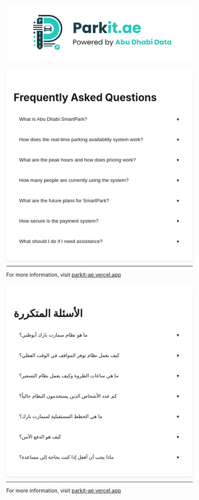 <div class="logo-container">
  <img src="SmartParkLogoWritingNew.svg" alt="SmartPark Logo">
</div>

<!-- English Content -->
<div class="content-en">

<div class="faq-container">
<h1>Frequently Asked Questions</h1>

<div class="faq-item">
  <button class="faq-question">What is Abu Dhabi SmartPark?</button>
  <div class="faq-answer">
    <p>Abu Dhabi SmartPark is an AI-powered parking solution that revolutionizes urban parking in Abu Dhabi. The system helps drivers find parking spaces quickly and efficiently, reducing search times from 15-20 minutes to under 60 seconds.</p>
  </div>
</div>

<div class="faq-item">
  <button class="faq-question">How does the real-time parking availability system work?</button>
  <div class="faq-answer">
    <p>The system uses advanced sensors and AI technology to track parking space occupancy in real-time. Users can view available parking spots through an interactive map interface, which is integrated with ArcGIS for accurate location services.</p>
  </div>
</div>

<div class="faq-item">
  <button class="faq-question">What are the peak hours and how does pricing work?</button>
  <div class="faq-answer">
    <p>Peak hours are from 6:00 AM to 9:00 AM and 6:00 PM to 9:00 PM. The system implements dynamic pricing, which means rates may vary based on demand and parking type. This helps manage parking space availability more effectively during high-demand periods.</p>
  </div>
</div>

<div class="faq-item">
  <button class="faq-question">How many people are currently using the system?</button>
  <div class="faq-answer">
    <p>The system currently serves 10,000 daily users and has contributed to a 150% increase in revenue for Abu Dhabi's Government while saving approximately 3,500 hours per day in collective parking search time.</p>
  </div>
</div>

<div class="faq-item">
  <button class="faq-question">What are the future plans for SmartPark?</button>
  <div class="faq-answer">
    <p>Future enhancements include:</p>
    <ul>
      <li>Mobile applications for iOS</li>
      <li>Advanced vehicle recognition systems</li>
      <li>AI-powered predictive analytics for parking availability</li>
      <li>Additional payment options</li>
      <li>Expansion of coverage across Abu Dhabi using open data</li>
    </ul>
  </div>
</div>

<div class="faq-item">
  <button class="faq-question">How secure is the payment system?</button>
  <div class="faq-answer">
    <p>Our payment system is fully secured and integrated with trusted payment providers. All transactions are encrypted and processed through secure channels to ensure your financial information remains safe.</p>
  </div>
</div>

<div class="faq-item">
  <button class="faq-question">What should I do if I need assistance?</button>
  <div class="faq-answer">
    <p>If you need help, you can:</p>
    <ol>
      <li>Contact our 24/7 customer support</li>
      <li>Use the help section in our web interface</li>
      <li>Send us an email at support@smartpark.ae</li>
    </ol>
  </div>
</div>

</div>

<style>
  .faq-container {
    background-color: white;
    border: 1px solid var(--primary-light);
    border-radius: 8px;
    padding: 20px;
    margin-top: 20px;
    box-shadow: 0 2px 4px rgba(0,0,0,0.1);
  }

  .faq-item {
    border: 1px solid var(--primary-light);
    border-radius: 8px;
    margin-bottom: 10px;
    overflow: hidden;
  }

  .faq-question {
    background-color: white;
    color: var(--primary);
    font-weight: 500;
    width: 100%;
    text-align: left;
    padding: 15px;
    border: none;
    cursor: pointer;
    transition: all 0.2s ease;
    display: flex;
    justify-content: space-between;
    align-items: center;
  }

  .faq-question:hover {
    background-color: var(--primary-lighter);
  }

  .faq-question::after {
    content: '▼';
    font-size: 0.8em;
    transition: transform 0.2s ease;
  }

  .faq-item.active .faq-question::after {
    transform: rotate(180deg);
  }

  .faq-answer {
    display: none;
    padding: 15px;
    border-top: 1px solid var(--primary-light);
    background-color: white;
    color: var(--primary-hover);
  }

  .faq-item.active .faq-answer {
    display: block;
  }

  .faq-answer ul, .faq-answer ol {
    margin-left: 20px;
    margin-top: 10px;
  }

  .faq-answer li {
    margin-bottom: 5px;
  }
</style>

<script>
  document.querySelectorAll('.faq-question').forEach(button => {
    button.addEventListener('click', () => {
      const faqItem = button.parentElement;
      const wasActive = faqItem.classList.contains('active');
      
      // Close all FAQ items
      document.querySelectorAll('.faq-item').forEach(item => {
        item.classList.remove('active');
      });
      
      // If the clicked item wasn't active, open it
      if (!wasActive) {
        faqItem.classList.add('active');
      }
    });
  });
</script>

---

For more information, visit [parkit-ae.vercel.app](https://parkit-ae.vercel.app/)

</div>

<!-- Arabic Content -->
<div class="content-ar">

<div class="faq-container">
<h1>الأسئلة المتكررة</h1>

<div class="faq-item">
  <button class="faq-question">ما هو نظام سمارت بارك أبوظبي؟</button>
  <div class="faq-answer">
    <p>سمارت بارك أبوظبي هو حل ذكي للمواقف مدعوم بالذكاء الاصطناعي يعمل على تطوير تجربة ركن السيارات في أبوظبي. يساعد النظام السائقين في العثور على مواقف السيارات بسرعة كفاءة، مما يقلل وقت البحث من 15-20 دقيقة إلى أقل من 60 ثانية.</p>
  </div>
</div>

<div class="faq-item">
  <button class="faq-question">كيف يعمل نظام توفر المواقف في الوقت الفعلي؟</button>
  <div class="faq-answer">
    <p>يستخدم النظام أجهزة استشعار متطورة وتقنية الذكاء الاصطناعي لتتبع إشغال مواقف السيارات في الوقت الفعلي. يمكن للمستخدمين عرض مواقف السيارات المتاحة من خلال واجهة خريطة تفاعلية، والتي تم دمجها مع ArcGIS للحصول على خدمات موقع دقيقة.</p>
  </div>
</div>

<div class="faq-item">
  <button class="faq-question">ما هي ساعات الطروة وكيف يعمل نظام التسعير؟</button>
  <div class="faq-answer">
    <p>ساعات الذروة هي من الساعة 6:00 صباحاً حتى 9:00 صباحاً ومن 6:00 مساءً حتى 9:00 مساءً. يطبق النظام التسعير الديناميكي، مما يعني أن الأسعار قد تختلف حسب الطلب ونوع موقف السيارات. يساعد هذا في إدارة توفر مواقف السيارات بشكل أكثر فعالية خلال فترات الطلب المرتفع.</p>
  </div>
</div>

<div class="faq-item">
  <button class="faq-question">كم عدد الأشخاص الذين يستخدمون النظام حالياً؟</button>
  <div class="faq-answer">
    <p>يخدم النظام حالياً 10,000 مستخدم يومياً وقد ساهم في زيادة إيرادات حكومة أبوظبي بنسبة 150٪ مع توفير حوالي 3,500 ساعة يومياً في وقت البحث الجماعي عن مواقف السيارات.</p>
  </div>
</div>

<div class="faq-item">
  <button class="faq-question">ما هي الخطط المستقبلية لسمارت بارك؟</button>
  <div class="faq-answer">
    <p>تشمل التحسينات المستقبلية:</p>
    <ul>
      <li>تطبيقات للهواتف المحمولة لنظام iOS</li>
      <li>أنظمة متقدمة للتعرف على المركبات</li>
      <li>تحليلات تنبؤية مدعومة بالذكاء الاصطناعي لتوفر مواقف السيارات</li>
      <li>خيارات دفع إضافية</li>
      <li>توسيع نطاق التغطية في جميع أنحاء أبوظبي باستخدام البيانات المفتوحة</li>
    </ul>
  </div>
</div>

<div class="faq-item">
  <button class="faq-question">كيف هو الدفع الآمن؟</button>
  <div class="faq-answer">
    <p>نظام الدفع لدينا مطور بشكل كامل ومتكامل مع مزودي الدفع الموثوقين. جميع المعاملات مشفرة ومعالجة عبر مسارات آمنة لضمان أمن معلوماتك المالية.</p>
  </div>
</div>

<div class="faq-item">
  <button class="faq-question">ماذا يجب أن أفعل إذا كنت بحاجة إلى مساعدة؟</button>
  <div class="faq-answer">
    <p>إذا كنت بحاجة إلى مساعدة، يمكنك:</p>
    <ol>
      <li>الاتصال بدعم الخدمة المواعي لدينا 24/7</li>
      <li>استخدام قسم المساعدة في واجهة مستخدمنا الإلكترونية</li>
      <li>إرسال بريد إلكتروني إلى support@smartpark.ae</li>
    </ol>
  </div>
</div>

</div>

<style>
  .faq-container {
    background-color: white;
    border: 1px solid var(--primary-light);
    border-radius: 8px;
    padding: 20px;
    margin-top: 20px;
    box-shadow: 0 2px 4px rgba(0,0,0,0.1);
  }

  .faq-item {
    border: 1px solid var(--primary-light);
    border-radius: 8px;
    margin-bottom: 10px;
    overflow: hidden;
  }

  .faq-question {
    background-color: white;
    color: var(--primary);
    font-weight: 500;
    width: 100%;
    text-align: left;
    padding: 15px;
    border: none;
    cursor: pointer;
    transition: all 0.2s ease;
    display: flex;
    justify-content: space-between;
    align-items: center;
  }

  .faq-question:hover {
    background-color: var(--primary-lighter);
  }

  .faq-question::after {
    content: '▼';
    font-size: 0.8em;
    transition: transform 0.2s ease;
  }

  .faq-item.active .faq-question::after {
    transform: rotate(180deg);
  }

  .faq-answer {
    display: none;
    padding: 15px;
    border-top: 1px solid var(--primary-light);
    background-color: white;
    color: var(--primary-hover);
  }

  .faq-item.active .faq-answer {
    display: block;
  }

  .faq-answer ul, .faq-answer ol {
    margin-left: 20px;
    margin-top: 10px;
  }

  .faq-answer li {
    margin-bottom: 5px;
  }
</style>

<script>
  document.querySelectorAll('.faq-question').forEach(button => {
    button.addEventListener('click', () => {
      const faqItem = button.parentElement;
      const wasActive = faqItem.classList.contains('active');
      
      // Close all FAQ items
      document.querySelectorAll('.faq-item').forEach(item => {
        item.classList.remove('active');
      });
      
      // If the clicked item wasn't active, open it
      if (!wasActive) {
        faqItem.classList.add('active');
      }
    });
  });
</script>

---

For more information, visit [parkit-ae.vercel.app](https://parkit-ae.vercel.app/)

</div>
